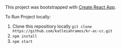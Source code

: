 This project was bootstrapped with [Create React App](https://github.com/facebook/create-react-app).

To Run Project locally: 

1. Clone this repositiory locally `git clone https://github.com/katleiahramos/kr-ac-cc.git`
2. `npm install` 
3. `npm start` 
